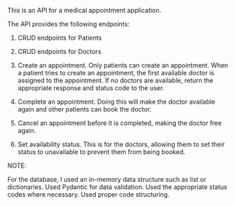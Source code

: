 This is an API for a medical appointment application.

The API provides the following endpoints:

1. CRUD endpoints for Patients

2. CRUD endpoints for Doctors

3. Create an appointment. Only patients can create an appointment. When a patient tries to create an appointment, the first available doctor is assigned to the appointment. If no doctors are available, return the appropriate response and status code to the user.

4. Complete an appointment. Doing this will make the doctor available again and other patients can book the doctor.

5. Cancel an appointment before it is completed, making the doctor free again.

6. Set availability status. This is for the doctors, allowing them to set their status to unavailable to prevent them from being booked.


NOTE:

For the database, I used an in-memory data structure such as list or dictionaries.
Used Pydantic for data validation.
Used the appropriate status codes where necessary.
Used proper code structuring.